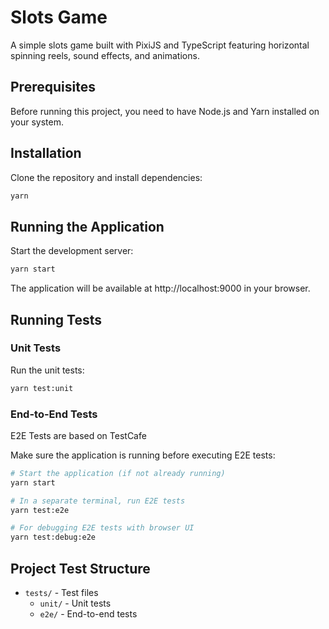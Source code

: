 # Slots Game

A simple slots game built with PixiJS and TypeScript featuring horizontal spinning reels, sound effects, and animations.

## Prerequisites

Before running this project, you need to have Node.js and Yarn installed on your system.

## Installation

Clone the repository and install dependencies:

```bash
yarn
```

## Running the Application

Start the development server:

```bash
yarn start
```

The application will be available at http://localhost:9000 in your browser.

## Running Tests

### Unit Tests

Run the unit tests:

```bash
yarn test:unit
```

### End-to-End Tests
E2E Tests are based on TestCafe

Make sure the application is running before executing E2E tests:

```bash
# Start the application (if not already running)
yarn start

# In a separate terminal, run E2E tests
yarn test:e2e

# For debugging E2E tests with browser UI
yarn test:debug:e2e
```

## Project Test Structure
- `tests/` - Test files
  - `unit/` - Unit tests
  - `e2e/` - End-to-end tests
  
